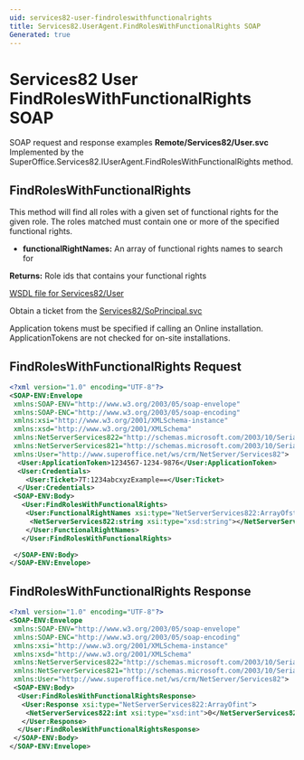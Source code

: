 ```yaml
---
uid: services82-user-findroleswithfunctionalrights
title: Services82.UserAgent.FindRolesWithFunctionalRights SOAP
Generated: true
---
```


# Services82 User FindRolesWithFunctionalRights SOAP

SOAP request and response examples **Remote/Services82/User.svc**
Implemented by the <see cref="M:SuperOffice.Services82.IUserAgent.FindRolesWithFunctionalRights">SuperOffice.Services82.IUserAgent.FindRolesWithFunctionalRights</see> method.

## FindRolesWithFunctionalRights

This method will find all roles with a given set of functional rights for the given role. The roles matched must contain one or more of the specified functional rights.

* **functionalRightNames:** An array of functional rights names to search for

**Returns:** Role ids that contains your functional rights


[WSDL file for Services82/User](../Services82-User.md)

Obtain a ticket from the [Services82/SoPrincipal.svc](../SoPrincipal/index.md)

Application tokens must be specified if calling an Online installation. ApplicationTokens are not checked for on-site installations.

## FindRolesWithFunctionalRights Request

```xml
<?xml version="1.0" encoding="UTF-8"?>
<SOAP-ENV:Envelope
 xmlns:SOAP-ENV="http://www.w3.org/2003/05/soap-envelope"
 xmlns:SOAP-ENC="http://www.w3.org/2003/05/soap-encoding"
 xmlns:xsi="http://www.w3.org/2001/XMLSchema-instance"
 xmlns:xsd="http://www.w3.org/2001/XMLSchema"
 xmlns:NetServerServices822="http://schemas.microsoft.com/2003/10/Serialization/Arrays"
 xmlns:NetServerServices821="http://schemas.microsoft.com/2003/10/Serialization/"
 xmlns:User="http://www.superoffice.net/ws/crm/NetServer/Services82">
  <User:ApplicationToken>1234567-1234-9876</User:ApplicationToken>
  <User:Credentials>
    <User:Ticket>7T:1234abcxyzExample==</User:Ticket>
  </User:Credentials>
 <SOAP-ENV:Body>
   <User:FindRolesWithFunctionalRights>
    <User:FunctionalRightNames xsi:type="NetServerServices822:ArrayOfstring">
     <NetServerServices822:string xsi:type="xsd:string"></NetServerServices822:string>
    </User:FunctionalRightNames>
   </User:FindRolesWithFunctionalRights>

 </SOAP-ENV:Body>
</SOAP-ENV:Envelope>

```


## FindRolesWithFunctionalRights Response

```xml
<?xml version="1.0" encoding="UTF-8"?>
<SOAP-ENV:Envelope
 xmlns:SOAP-ENV="http://www.w3.org/2003/05/soap-envelope"
 xmlns:SOAP-ENC="http://www.w3.org/2003/05/soap-encoding"
 xmlns:xsi="http://www.w3.org/2001/XMLSchema-instance"
 xmlns:xsd="http://www.w3.org/2001/XMLSchema"
 xmlns:NetServerServices822="http://schemas.microsoft.com/2003/10/Serialization/Arrays"
 xmlns:NetServerServices821="http://schemas.microsoft.com/2003/10/Serialization/"
 xmlns:User="http://www.superoffice.net/ws/crm/NetServer/Services82">
 <SOAP-ENV:Body>
  <User:FindRolesWithFunctionalRightsResponse>
   <User:Response xsi:type="NetServerServices822:ArrayOfint">
    <NetServerServices822:int xsi:type="xsd:int">0</NetServerServices822:int>
   </User:Response>
  </User:FindRolesWithFunctionalRightsResponse>
 </SOAP-ENV:Body>
</SOAP-ENV:Envelope>

```

